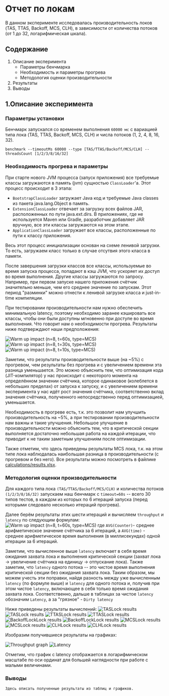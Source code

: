 # Отчет по локам
В данном эксперименте исследовалась производительность локов (TAS, TTAS, Backoff, MCS, CLH),
в зависимости от количества потоков (от 1 до 32, логарифмическая шкала).

## Содержание
1. Описание эксперимента
   - Параметры бенчмарка
   - Необходимость и параметры прогрева
   - Методология оценки производительности
2. Результаты
3. Выводы

## 1.Описание эксперимента
### Параметры установки
Бенчмарк запускался со временем выполнения `60000 мс` с вариацией типа лока (TAS, TTAS, Backoff, MCS, CLH)
и числа потоков (1, 2, 4, 8, 16, 32).
```shell
benchmark --timeoutMs 60000 --type [TAS/TTAS/Backoff/MCS/CLH] --threadsCount [1/2/3/8/16/32]
```

### Необходимость прогрева и параметры
При старте нового JVM процесса (запуск приложения) все требуемые классы загружаются в память (jvm) сущностью `ClassLoader`'а.
Этот процесс происходит в 3 этапа:
- `BootstrapClassLoader` загружает Java код и требуемые Java classes из пакета java.lang.Object в память.
- `ExtensionClassLoader` отвечает за загрузку всех файлов JAR, расположенных по пути java.ext.dirs.
В приложениях, где не используется Maven или Gradle, разработчик добавляет JAR вручную, все эти классы загружаются на этом этапе.
- `ApplicationClassLoader` загружает все классы, расположенные по пути к классу приложения.

Весь этот процесс инициализации основан на схеме ленивой загрузки. То есть, загружаем класс только в случае отсутвия этого класса в памяти.

После завершения загрузки классов все классы, используемые во время запуска процесса, попадают в кэш
JVM, что ускоряет их доступ во время выполнения. Другие классы загружаются по запросу.
Например, при первом запуске нашего приложения счётчик значительно меньше, чем его среднее значение
по запускам. Этот период "разминки" можно отнести к ленивой загрузке класса и just-in-time компиляции.

При тестировании производительности нам нужно обеспечить минимальную latency, поэтому необходимо
заранее кэшировать все классы, чтобы они были доступны мгновенно при доступе во время выполнения.
Что говорит нам о необходимости прогрева. Результаты ниже подтверждают наши предположения:

![Warm up impact (n=8, t=60s, type=MCS)](images/img.png)
![Warm up impact (n=8, t=30s, type=MCS)](images/img_113.png)
![Warm up impact (n=8, t=10s, type=MCS)](images/img_112.png)

Заметим, что результаты производительности выше (на ~5%) с прогревом, чем результаты без прогрева и с увеличением
времени эта разница уменьшается. Это можно объяснить тем, что оптимизация кода (JIT-компилятор) у нас происходит
с некоторого момента на определённом значении счётчика, которое одинаковое (колеблется в небольших
пределах) от запуска к запуску, и с увеличением времени эксперимента у нас идёт рост значения
счётчика, соответственно вклад значения счётчика, полученного непосредственно перед оптимизацией,
уменьшается.

Необходимость в прогреве есть, т.к. это позволит нам улучшить производительность на ~5%, а при тестировании
производительности нам важны и такие улучшения. Небольшое улучшение в производительности можно объяснить тем, что
в критической секции выполняется достаточно небольшая работа на каждой итерации, что приводит к не таким
заметным улучшениям после оптимизации.

Также отметим, что здесь приведены результаты MCS лока, т.к. на этом типе лока наблюдалась
наибольшая разница в производительности (с прогревом и без него). Все результаты можно посмотреть
в файлике [calculations/results.xlsx](calculations/Results.xlsx).

### Методология оценки производительности

Для каждого типа лока `(TAS/TTAS/Backoff/MCS/CLH)` и количества потоков `(1/2/3/8/16/32)` запускаем
наш бенчмарк с `timeout=60s` -- всего 30 типов тестов, в каждом из которых по 6 итераций запуска
(перед которыми следовало несколько итераций прогрева).

Далее берём результаты этих шести итераций и вычисляем `throughput` и `latency` по следующим формулам:
![Warm up impact (n=8, t=60s, type=MCS)](images/img_2.png)
где `AVG(Counter)`- среднее арифметическое значение счётчика за 6 итераций, а `AVG(time)` - среднее
арифметическое время выполнения (в миллисекундах) одной итерации за 6 итераций.

Заметим, что вычисленное выше `latency` включает в себя время ожидания захвата лока и
выполнения критической секции (захват лока -> увеличение счётчика на единицу -> отпускание
лока). Также заметим, что `latency` одного потока -- это чистое время выполнения критической
секции без ожидания захвата лока. Таким образом, мы можем учесть эти поправки, найдя разность
между уже вычисленным `latency` (по формуле выше) и `latency` для одного потока и, получив
при этом чистое `latency`, включающее в себя только время ожидания захвата лока. 
Соответственно, дальше в таблицах за чистое `latency` обозначим `Latency`, а за "грязное" -
`Dirty latency`

Ниже приведены результаты вычислений:
![TASLock results](images/results_1.png)
![TASLock results](images/results_1_1.png)
![TTASLock results](images/results_2.png)
![TTASLock results](images/results_2_1.png)
![BackoffLockLock results](images/results_3.png)
![BackoffLockLock results](images/results_3_1.png)
![MCSLock results](images/results_4.png)
![MCSLock results](images/results_4_1.png)
![CLHLock results](images/results_5.png)
![CLHLock results](images/results_5_1.png)

Изобразим получившиеся результаты на графиках:

![Throughput graph](images/throughput_graph.png)
![Latency](images/latency_graph.png)

Отметим, что график с latency отображается в логарифмическом масштабе по оси ординат для
большей наглядности при работе с малыми величинами.

### Выводы

`Здесь описать полученные результаты из таблиц и графиков.`
